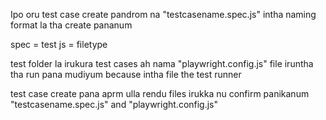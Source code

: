 Ipo oru test case create pandrom na "testcasename.spec.js" intha naming format la tha create pananum

spec = test
js = filetype

test folder la irukura test cases ah nama "playwright.config.js" file iruntha tha run pana mudiyum because intha file the test runner

test case create pana aprm ulla rendu files irukka nu confirm panikanum "testcasename.spec.js" and "playwright.config.js"

